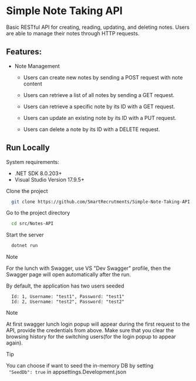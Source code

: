 
# Simple Note Taking API


Basic RESTful API for creating, reading, updating, and deleting notes. Users are able to manage their notes through HTTP requests.

## Features:
- Note Management
    - Users can create new notes by sending a POST request with note content
    - Users can retrieve a list of all notes by sending a GET request.

    - Users can retrieve a specific note by its ID with a GET request.
    - Users can update an existing note by its ID with a PUT request.
    - Users can delete a note by its ID with a DELETE request.



## Run Locally
System requirements:
 - .NET SDK 8.0.203+
 - Visual Studio Version 17.9.5+

Clone the project

```bash
  git clone https://github.com/SmartRecrutments/Simple-Note-Taking-API.git
```

Go to the project directory

```bash
  cd src/Notes-API
```

Start the server

```bash
  dotnet run
```

> [!NOTE]
> For the lunch with Swagger, use VS "Dev Swagger" profile, then the Swagger page will open automatically after the run.

By default, the application has two users seeded
```code
  Id: 1, Username: "test1", Password: "test1"
  Id: 2, Username: "test2", Password: "test2"
```
> [!NOTE]
> At first swagger lunch login popup will appear during the first request to the API, provide the credentials from above. 
> Make sure that you clear the browsing history for the switching users(for the login popup to appear again).

> [!TIP]
> You can choose if want to seed the in-memory DB by setting  
` "SeedDb": true` in appsettings.Development.json
